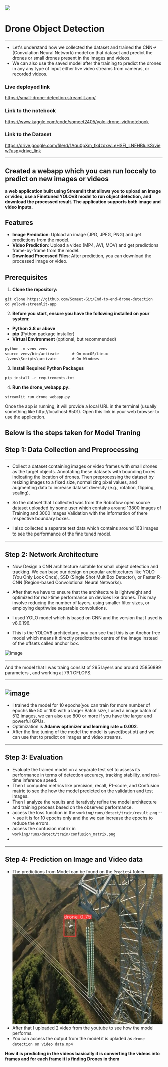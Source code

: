 ![](https://github.com/Someet-Git/yolo_drone_detection/blob/Main/drone.gif)
# Drone Object Detection 
------------------------------------
  - Let's understand how we collected the dataset and trained the CNN->(Convulation Neural Network) model on that dataset and predict the drones or small drones present in the images and videos.
  - We can also use the saved model after the training to predict the drones in any any type of input either live video streams from cameras, or recorded videos.

### Live deployed link
https://small-drone-detection.streamlit.app/
### Link to the notebook
https://www.kaggle.com/code/someet2405/yolo-drone-vid/notebook
### Link to the Dataset
https://drive.google.com/file/d/1Aqu0pXm_fk4zdxwLeHSFI_LNFHBlulkS/view?usp=drive_link

-----------------------------------------------
## Created a webapp which you can run loccaly to predict on new images or videos
**a web application built using Streamlit that allows you to upload an image or video, use a Finetuned YOLOv8 model to run object detection, and download the processed result. The application supports both image and video inputs.**
## Features

- **Image Prediction**: Upload an image (JPG, JPEG, PNG) and get predictions from the model.
- **Video Prediction**: Upload a video (MP4, AVI, MOV) and get predictions frame-by-frame from the model.
- **Download Processed Files**: After prediction, you can download the processed image or video.

## Prerequisites
1. **Clone the repository:**

```
git clone https://github.com/Someet-Git/End-to-end-drone-detection
cd yolov8-streamlit-app
```
2. **Before you start, ensure you have the following installed on your system:**

- **Python 3.8 or above**
- **pip** (Python package installer)
- **Virtual Environment** (optional, but recommended)
```
python -m venv venv
source venv/bin/activate      # On macOS/Linux
.\venv\Scripts\activate       # On Windows
```
3. **Install Required Python Packages**
```
pip install -r requirements.txt
```
4. **Run the drone_webapp.py:**
```
streamlit run drone_webapp.py
```
Once the app is running, it will provide a local URL in the terminal (usually something like http://localhost:8501).
Open this link in your web browser to use the application.

Below is the steps taken for Model Traning
---------------------------------------------
## Step 1: Data Collection and Preprocessing
---------------------------------------------
- Collect a dataset containing images or video frames with small drones as the target objects. Annotating these datasets with bounding boxes indicating the location of drones.
Then preprocessing the dataset by resizing images to a fixed size, normalizing pixel values, and augmenting data to increase dataset diversity (e.g., rotation, flipping, scaling).

- So the dataset that I collected was from the Roboflow open source dataset uploaded by some user which contains around 13800 images of Training and 3000 images Validation with the information of there respective boundary boxes. 
- I also collected a separate test data which contains around 163 images to see the performance of the fine tuned model.

-----------------------------------------
## Step 2: Network Architecture
- Now Design a CNN architecture suitable for small object detection and tracking. We can base our design on popular architectures like YOLO (You Only Look Once), SSD (Single Shot MultiBox Detector), or Faster R-CNN (Region-based Convolutional Neural Networks).
- After that we have to ensure that the architecture is lightweight and optimized for real-time performance on devices like drones. This may involve reducing the number of layers, using smaller filter sizes, or employing depthwise separable convolutions.

- I used YOLO model which is based on CNN and the version that I used is v8.0.196. 

- This is the YOLOV8 architecture, you can see that this is an Anchor free model which means it directly predicts the centre of the image instead of the offsets called anchor box.

![image](https://github.com/Someet-Git/yolo_drone_detection/assets/32305867/5509539b-a133-40ce-b95e-c78c9d0122e9)

-----------------------------------------------------

And the model that I was traing consist of 295 layers and around 25856899 parameters , and working at 79.1 GFLOPS.

-----------------------------------------
![image](https://github.com/Someet-Git/yolo_drone_detection/assets/32305867/fdb6e27e-6738-43c6-aba7-8c2172d3bfc6)
---------------------------------------------------
- I trained the model for 10 epochs(you can train for more number of epochs like 50 or 100 with a larger Batch size, I used a image batch of 512 images, we can also use 800 or more if you have the larger and powerful GPUs.
- Optimization is **Adamw optimizer and learning rate = 0.002**. 
- After the fine tuning of the model the model is saved(best.pt) and we can use that to predict on images and video streams.

------------------------------------------

## Step 3: Evaluation
- Evaluate the trained model on a separate test set to assess its performance in terms of detection accuracy, tracking stability, and real-time inference speed.
- Then I computed metrics like precision, recall, F1-score, and Confusion matric to see the how the model predicted on the validation and test images. 
- Then I analyze the results and iteratively refine the model architecture and training process based on the observed performance.
- access the loss function in the `working/runs/detect/train/result.png` --> see it is for 10 epochs only and the we can increase the epochs to reduce the errors.
- access the confusion matrix in `working/runs/detect/train/confusion_matrix.png`
- 
------------------------------------------
## Step 4: Prediction on Image and Video data
- The predictions from Model can be found on the `Predict4` folder
![image](https://github.com/Someet-Git/yolo_drone_detection/blob/Main/predict4/00475_jpg.rf.b6113f88c935a14e766529ee47ba1ecb.jpg?raw=true)
- After that I uploaded 2 video from the youtube to see how the model performs.
- You can access the output from the model it is upladed as `drone detection on video data.mp4`
  
**How it is predicting in the videos basically it is converting the videos into frames and for each frame it is finding Drones in them**
